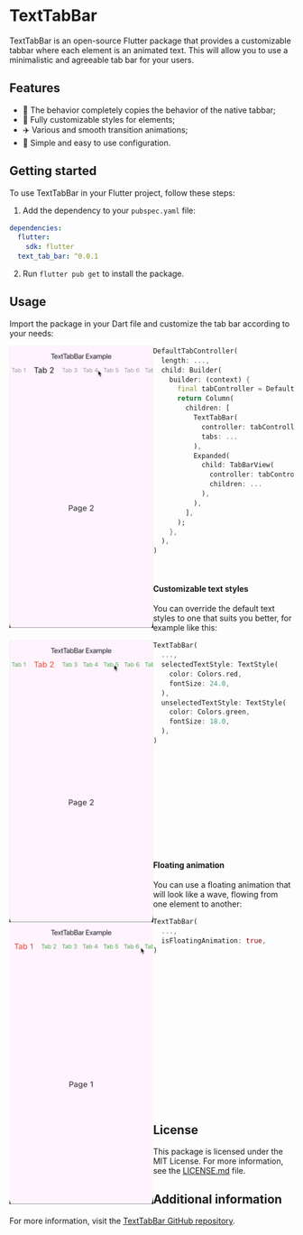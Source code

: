 # TextTabBar

TextTabBar is an open-source Flutter package that provides a customizable tabbar where each element is an animated text. This will allow you to use a minimalistic and agreeable tab bar for your users.

## Features

* :iphone: The behavior completely copies the behavior of the native tabbar;
* :art: Fully customizable styles for elements;
* :airplane: Various and smooth transition animations;
* :shell: Simple and easy to use configuration.

## Getting started

To use TextTabBar in your Flutter project, follow these steps:

1. Add the dependency to your `pubspec.yaml` file:

```yaml
dependencies:
  flutter:
    sdk: flutter
  text_tab_bar: ^0.0.1
```

2. Run `flutter pub get` to install the package.

## Usage

Import the package in your Dart file and customize the tab bar according to your needs:

<img height="500" src="gif/basic_usage.gif" align="left" alt="Basic usage" title="Basic usage">

```dart
DefaultTabController(
  length: ...,
  child: Builder(
    builder: (context) {
      final tabController = DefaultTabController.of(context);
      return Column(
        children: [
          TextTabBar(
            controller: tabController,
            tabs: ...
          ),
          Expanded(
            child: TabBarView(
              controller: tabController,
              children: ...
            ),
          ),
        ],
      );
    },
  ),
)
```

<br>

#### Сustomizable text styles

You can override the default text styles to one that suits you better, for example like this:

<img height="500" src="gif/customizable_text.gif" align="left" alt="Customizable text" title="Customizable text">

```dart
TextTabBar(
  ...,
  selectedTextStyle: TextStyle(
    color: Colors.red,
    fontSize: 24.0,
  ),
  unselectedTextStyle: TextStyle(
    color: Colors.green,
    fontSize: 18.0,
  ),
)
```

<br>
<br>
<br>
<br>
<br>
<br>
<br>
<br>
<br>
<br>

#### Floating animation

You can use a floating animation that will look like a wave, flowing from one element to another:

<img height="500" src="gif/floating_animation.gif" align="left" alt="Floating animation" title="Floating animation">

```dart
TextTabBar(
  ...,
  isFloatingAnimation: true,
)
```

<br>
<br>
<br>
<br>
<br>
<br>
<br>
<br>
<br>
<br>
<br>
<br>
<br>
<br>
<br>

## License

This package is licensed under the MIT License. For more information, see the [LICENSE.md]([https://github.com/Filastian/text_tab_bar/blob/develop/LICENSE]) file.

## Additional information

For more information, visit the [TextTabBar GitHub repository](https://github.com/Filastian/text_tab_bar).
